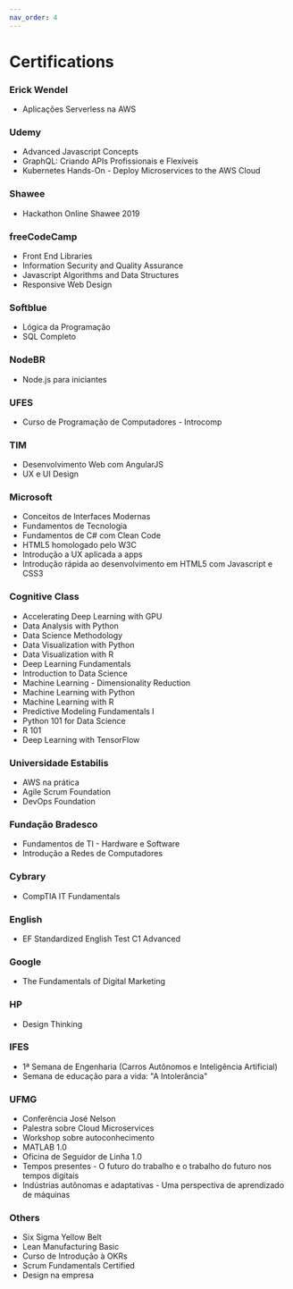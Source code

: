 ```yaml
---
nav_order: 4
---
```


# Certifications

### Erick Wendel
- Aplicações Serverless na AWS

### Udemy
- Advanced Javascript Concepts
- GraphQL: Criando APIs Profissionais e Flexíveis
- Kubernetes Hands-On - Deploy Microservices to the AWS Cloud

### Shawee
- Hackathon Online Shawee 2019

### freeCodeCamp
- Front End Libraries
- Information Security and Quality Assurance
- Javascript Algorithms and Data Structures
- Responsive Web Design

### Softblue
- Lógica da Programação
- SQL Completo

### NodeBR
- Node.js para iniciantes

### UFES
- Curso de Programação de Computadores - Introcomp

### TIM
- Desenvolvimento Web com AngularJS
- UX e UI Design

### Microsoft
- Conceitos de Interfaces Modernas
- Fundamentos de Tecnologia
- Fundamentos de C# com Clean Code
- HTML5 homologado pelo W3C
- Introdução a UX aplicada a apps
- Introdução rápida ao desenvolvimento em HTML5 com Javascript e CSS3

### Cognitive Class
- Accelerating Deep Learning with GPU
- Data Analysis with Python
- Data Science Methodology
- Data Visualization with Python
- Data Visualization with R
- Deep Learning Fundamentals
- Introduction to Data Science
- Machine Learning - Dimensionality Reduction
- Machine Learning with Python
- Machine Learning with R
- Predictive Modeling Fundamentals I
- Python 101 for Data Science
- R 101
- Deep Learning with TensorFlow

### Universidade Estabilis
- AWS na prática
- Agile Scrum Foundation
- DevOps Foundation

### Fundação Bradesco
- Fundamentos de TI - Hardware e Software
- Introdução a Redes de Computadores

### Cybrary
- CompTIA IT Fundamentals

### English
- EF Standardized English Test C1 Advanced

### Google
- The Fundamentals of Digital Marketing

### HP
- Design Thinking

### IFES
- 1ª Semana de Engenharia (Carros Autônomos e Inteligência Artificial)
- Semana de educação para a vida: "A Intolerância"

### UFMG
- Conferência José Nelson
- Palestra sobre Cloud Microservices
- Workshop sobre autoconhecimento
- MATLAB 1.0
- Oficina de Seguidor de Linha 1.0
- Tempos presentes - O futuro do trabalho e o trabalho do futuro nos tempos digitais
- Indústrias autônomas e adaptativas - Uma perspectiva de aprendizado de máquinas

### Others
- Six Sigma Yellow Belt
- Lean Manufacturing Basic
- Curso de Introdução à OKRs
- Scrum Fundamentals Certified
- Design na empresa

